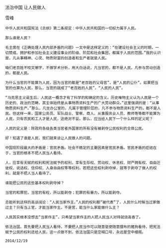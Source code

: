 法治中国 让人民做人

雪峰


    中华人民共和国宪法《总纲》第二条规定：中华人民共和国的一切权力属于人民。

    那么谁是人民？

    毛主席在《正确处理人民内部矛盾的问题》一文中是这样定义的：“在建设社会主义的时期，一切赞成、拥护和参加社会主义建设事业的阶级、阶层和社会集团，都属于人民的范围。”我的认识是，凡从事精神、心灵、物质财富的创造者和生产者就是人民。

    咱们老百姓不咬文嚼字，不做学术分析，用大白话说，凡当官的，都不是人民，凡参与劳动创造的，都是人民。

    为什么当官的不能算为人民，因为当官的都是“老百姓的父母官”，是“人民的公仆”。如果把当官的也算为人民，那么，当官的就成了“老百姓的人民”，“人民的人民”。

    “马克思主义诞生后，人民这一概念才有了科学的和确定的含义。历史唯物主义认为人民是一个历史的、政治的范畴，其主体始终是从事物质资料生产的广大劳动群众。”这里强调的是：“从事物质资料生产。”那么，凡坐办公室的，凡属于管理阶层的，凡不参与物质资料生产的，都不是人民。但这样一来，国家公务员、军队战士、警察、商人、从事服务业人员、教师等等都不能算为人民，只有农民和工人才是人民，这绝对不妥。那么，应当给人民下一个什么样的定义呢？

    人民的定义是：除政府各级各类当官者外国家的所有没有被剥夺公民权利的全体公民。

    好！知道了谁是人民，我们就来谈让人民做人的问题。

    中国现阶段最大的矛盾是：官民矛盾。社会不稳定的主要因素是官民矛盾。官民矛盾的症结在于，当官的根本不把人民当人看待。

    人，应享有天赋的权利和宪法赋予的权利，享有生存权、劳动权、休息权、财产拥有权、自由迁徙权、说话权、信仰权、人身自由权等等权利，若把这些权利剥夺掉，就等于剥夺了做人的权利，就是不把人当人看待了。

    谁能把公民的这些基本权利剥夺掉？

    当官的和罪犯，当官的有权，所以能剥夺；犯罪的有暴力，所以能剥夺。

    总能听到这样的高谈阔论：“人民当家作主。”人民的权利都“被代表”了，人民什么时候当过家做过主？只有当上官，才能当家作主，不是官，能当什么家能做什么主？

    人民其实根本没想去“当家作主”，只希望当家作主的人把人民当人对待就烧高香了。

    依法治国，首先要把人民当人看待，不要把人民当作可以随意驱使随意摆布的猪狗看待，把宪法赋予公民的权利还给人民，这一点做不到，依法治国只是空喊口号，永远是空中楼阁。

    2014/12/19



